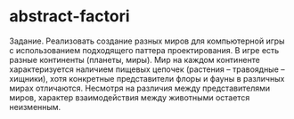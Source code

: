 # abstract-factori
Задание. Реализовать создание разных миров для компьютерной игры с использованием подходящего паттера проектирования. В игре есть разные континенты (планеты, миры). Мир на каждом континенте характеризуется наличием пищевых цепочек (растения – травоядные – хищники), хотя конкретные представители флоры и фауны в различных мирах отличаются. Несмотря на различия между представителями миров, характер взаимодействия между животными остается неизменным.
